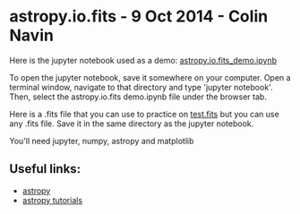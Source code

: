 # astropy.io.fits - 9 Oct 2014 - Colin Navin

Here is the jupyter notebook used as a demo: [astropy.io.fits_demo.ipynb](astropy.io.fits_demo.ipynb)

To open the jupyter notebook, save it somewhere on your computer. Open a terminal window, navigate to that directory and type 'jupyter notebook'. Then, select the astropy.io.fits demo.ipynb file under the browser tab.

Here is a .fits file that you can use to practice on [test.fits](test.fits) but you can use any .fits file. Save it in the same directory as the jupyter notebook.

You'll need jupyter, numpy, astropy and matplotlib

## Useful links:
* [astropy](http://www.astropy.org)
* [astropy tutorials](http://www.astropy.org/astropy-tutorials/)
